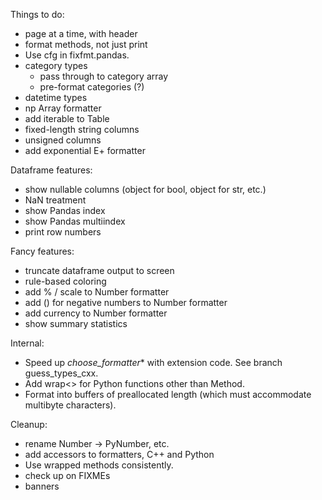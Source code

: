 Things to do:

- page at a time, with header
- format methods, not just print
- Use cfg in fixfmt.pandas.
- category types
  - pass through to category array
  - pre-format categories (?)
- datetime types
- np Array formatter
- add iterable to Table
- fixed-length string columns
- unsigned columns
- add exponential E+ formatter

Dataframe features:
- show nullable columns (object for bool, object for str, etc.)
- NaN treatment
- show Pandas index
- show Pandas multiindex
- print row numbers

Fancy features:
- truncate dataframe output to screen
- rule-based coloring
- add % / scale to Number formatter
- add () for negative numbers to Number formatter
- add currency to Number formatter
- show summary statistics

Internal:
- Speed up _choose_formatter_* with extension code.  See branch guess_types_cxx.
- Add wrap<> for Python functions other than Method.
- Format into buffers of preallocated length (which must accommodate multibyte
  characters).

Cleanup:
- rename Number -> PyNumber, etc.
- add accessors to formatters, C++ and Python
- Use wrapped methods consistently.
- check up on FIXMEs
- banners

